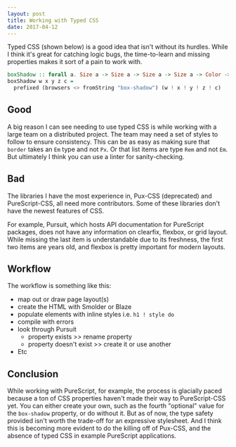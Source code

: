 ```yaml
---
layout: post
title: Working with Typed CSS
date: 2017-04-12
---
```

Typed CSS (shown below) is a good idea that isn't without its hurdles. While I think it's great for catching logic bugs, the time-to-learn and missing properties makes it sort of a pain to work with.

```haskell
boxShadow :: forall a. Size a -> Size a -> Size a -> Size a -> Color -> CSS
boxShadow w x y z c =
  prefixed (browsers <> fromString "box-shadow") (w ! x ! y ! z ! c)
```

## Good

A big reason I can see needing to use typed CSS is while working with a large team on a distributed project. The team may need a set of styles to follow to ensure consistency. This can be as easy as making sure that `border` takes an `Em` type and not `Px`. Or that list items are type `Rem` and not `Em`. But ultimately I think you can use a linter for sanity-checking.

## Bad

The libraries I have the most experience in, Pux-CSS (deprecated) and PureScript-CSS, all need more contributors. Some of these libraries don't have the newest features of CSS.

For example, Pursuit, which hosts API documentation for PureScript packages, does not have any information on clearfix, flexbox, or grid layout. While missing the last item is understandable due to its freshness, the first two items are years old, and flexbox is pretty important for modern layouts.


## Workflow

The workflow is something like this:

- map out or draw page layout(s)
- create the HTML with Smolder or Blaze
- populate elements with inline styles i.e. `h1 ! style do`
- compile with errors
- look through Pursuit
  - property exists >> rename property
  - property doesn't exist >> create it or use another
- Etc

## Conclusion

While working with PureScript, for example, the process is glacially paced because a ton of CSS properties haven't made their way to PureScript-CSS yet. You can either create your own, such as the fourth "optional" value for the `box-shadow` property, or do without it. But as of now, the type safety provided isn't worth the trade-off for an expressive stylesheet. And I think this is becoming more evident to do the killing off of Pux-CSS, and the absence of typed CSS in example PureScript applications.
